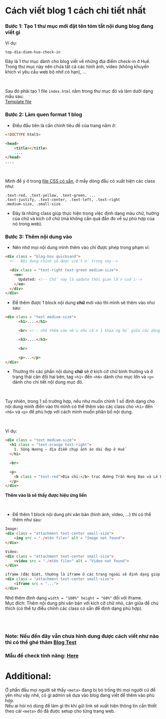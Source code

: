 # Cách viết blog 1 cách chi tiết nhất


### Bước 1: Tạo 1 thư mục mới đặt tên tóm tắt nội dung blog đang viết gì

Ví dụ:
```
top-dia-diem-hue-check-in
```
Đây là 1 thư mục dành cho blog viết về những địa điểm check-in ở Huế. Trong thư mục này nên chứa tất cả các hình ảnh, video (không khuyến khích vì yêu cầu web bộ nhớ có hạn), ...

<br>

Sau đó phải tạo 1 file `index.html` nằm trong thư mục đó và làm dưới dạng mẫu sau:
<br>
[Template file](https://github.com/TrendBattles/travel-blogs/blob/master/template.html)


### Bước 2: Làm quen format 1 blog
- Điều đầu tiên là cần chỉnh tiêu đề của trang nằm ở:

```html
<!DOCTYPE html5>

<head>
    <title></title>
    ....
</head>
....
```
<br>

Mình để ý ở trong [file CSS có sẵn](https://github.com/TrendBattles/travel-blogs/blob/master/style.css), ở mấy dòng đầu có xuất hiện các class như:

```
.text-red, .text-yellow, .text-green, ...
.text-justify, .text-center, .text-left, .text-right
.medium-size, .small-size
```
- Đây là những class giúp thực hiện trong việc định dạng màu chữ, hướng của chữ và kích cỡ chữ (mà không cần quá đắn đo về sự phù hợp của nó trong web).


### Bước 3: Thêm nội dung vào
- Nên nhớ mọi nội dung mình thêm vào chỉ được phép trong phạm vi:
```html
<div class = "blog-box quicksand">
  <!-- Nội dung chính sẽ được viết ở trong này-->

  <div class = "text-right text-green medium-size">
    <em>
      Updated: <!-- Chỗ này là update thời gian lần cuối-->
    </em>
  </div>
</div>
```
- Để thêm được 1 block nội dung **chữ** mới vào thì mình sẽ thêm vào như sau:
```html
<div class = "text medium-size">
      <h1>....</h1>

      <br> <!-- nhớ thêm vào nếu như cần 1 khoảng hở giữa các dòng chữ -->

      <h3>....</h3>

      <br>

      <p>...</p>
</div>
```
- Thường thì các phần nội dung **chữ** sẽ ở kích cỡ chữ bình thường và ở trạng thái cân đối hai bên, tag ```<h1>``` đến ```<h6>``` dành cho mục lớn và ```<p>``` dành cho chi tiết nội dung mục đó.

<br>

Tuy nhiên, trong 1 số trường hợp, nếu như muốn chỉnh 1 số định dạng cho nội dung mình điền vào thì mình có thể thêm vào các class cho ```<h1>``` đến ```<h6>``` và ```<p>``` để phù hợp với cách mình muốn phân bố nội dung.

<br>

Ví dụ:
```html
<div class = "text medium-size">
  <h1 class = "text-orange text-right">
    1. Sông Hương – địa điểm chụp ảnh áo dài đẹp ở Huế
  </h1>

  <br>

  <p>
    <b class = "text-red">Địa chỉ:</b> trục đường Trần Hưng Đạo và Lê Lợi, trung tâm thành phố Huế
  </p>
</div>
```
**Thêm vào là sẽ thấy được hiệu ứng liền**

<br>

- Để thêm 1 block nội dung phi văn bản (hình ảnh, video, ...) thì có thể thêm như sau:
```html
Image:
<div class = "attachment text-center small-size">   
    <img src = "./<tên file>" alt = "Image not found">
</div>

Video:
<div class = "attachment text-center small-size">   
    <video src = "./<tên file>" alt = "Video not found">
</div>

iframe (đặc biệt, thường là iframe ở các trang ngoài sẽ định dạng giúp mình sẵn rồi):
<div class = "attachment text-center small-size">   
    <iframe src = "...">
</div>
```
Nhớ thêm định dạng ```width = "100%" height = "60%"``` đối với iframe.
<br>
Mục đích: Thêm nội dung phi văn bản với kich cỡ chữ nhỏ, căn giữa để chú thích (có thể tự điều chỉnh các class có sẵn để định dạng phù hợp).

<br> <br>
### Note: Nếu đến đây vẫn chưa hình dung được cách viết như nào thì có thể ghé thăm [Blog Test](https://github.com/TrendBattles/travel-blogs/blob/master/blog-frame-test)
### Mẫu để check tính năng: [Here](https://trendbattles.github.io/travel-blogs/blog-frame-test/)


# Additional:
Ở phần đầu mọi người sẽ thấy ```<meta>``` đang bị bỏ trống thì mọi người cứ để yên như vậy nhé, có gì admin sẽ dựa vào blog đang viết để thêm vào phù hợp.
<br>
Nếu ai hỏi nó dùng để làm gì thì khi gửi link sẽ xuất hiện thông tin cần thiết theo cái ```<meta>``` đó đã được setup cho từng trang web.
